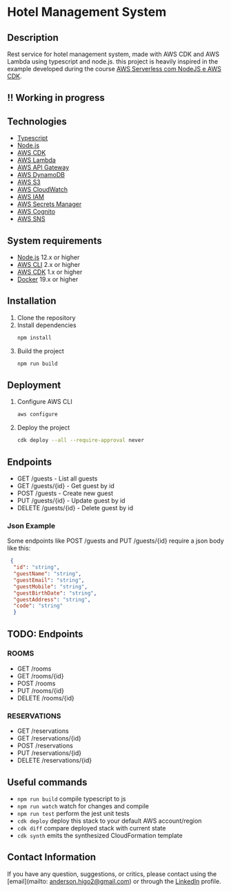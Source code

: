 # Hotel Management System

## Description

Rest service for hotel management system, made with AWS CDK and AWS Lambda using typescript and node.js.
this project is heavily inspired in the example developed during the course [AWS Serverless com NodeJS e AWS CDK](https://siecola.com.br).

## !! Working in progress


## Technologies

- [Typescript](https://www.typescriptlang.org/)
- [Node.js](https://nodejs.org/en/)
- [AWS CDK](https://docs.aws.amazon.com/cdk/latest/guide/home.html)
- [AWS Lambda](https://docs.aws.amazon.com/lambda/latest/dg/welcome.html)
- [AWS API Gateway](https://docs.aws.amazon.com/apigateway/latest/developerguide/welcome.html)
- [AWS DynamoDB](https://docs.aws.amazon.com/amazondynamodb/latest/developerguide/Introduction.html)
- [AWS S3](https://docs.aws.amazon.com/s3/index.html)
- [AWS CloudWatch](https://docs.aws.amazon.com/AmazonCloudWatch/latest/monitoring/WhatIsCloudWatch.html)
- [AWS IAM](https://docs.aws.amazon.com/iam/index.html)
- [AWS Secrets Manager](https://docs.aws.amazon.com/secretsmanager/latest/userguide/intro.html)
- [AWS Cognito](https://docs.aws.amazon.com/cognito/latest/developerguide/what-is-amazon-cognito.html)
- [AWS SNS](https://docs.aws.amazon.com/sns/latest/dg/welcome.html)

## System requirements

- [Node.js](https://nodejs.org/en/) 12.x or higher
- [AWS CLI](https://docs.aws.amazon.com/cli/latest/userguide/cli-chap-install.html) 2.x or higher
- [AWS CDK](https://docs.aws.amazon.com/cdk/latest/guide/getting_started.html) 1.x or higher
- [Docker](https://docs.docker.com/get-docker/) 19.x or higher


## Installation

1. Clone the repository
2. Install dependencies
	```bash
	npm install
	```
3. Build the project
	```bash
	npm run build
	```

## Deployment

1. Configure AWS CLI
	```bash
	aws configure
	```
2. Deploy the project
	```bash
	cdk deploy --all --require-approval never
	```

## Endpoints

- GET /guests - List all guests
- GET /guests/{id} - Get guest by id
- POST /guests - Create new guest
- PUT /guests/{id} - Update guest by id
- DELETE /guests/{id} - Delete guest by id

### Json Example

Some endpoints like POST /guests and PUT /guests/{id} require a json body like this:

```json
 {
  "id": "string",
  "guestName": "string",
  "guestEmail": "string",
  "guestMobile": "string",
  "guestBirthDate": "string",
  "guestAddress": "string",
  "code": "string"
  }
```

## TODO: Endpoints

### ROOMS

- GET /rooms
- GET /rooms/{id}
- POST /rooms
- PUT /rooms/{id}
- DELETE /rooms/{id}

### RESERVATIONS

- GET /reservations
- GET /reservations/{id}
- POST /reservations
- PUT /reservations/{id}
- DELETE /reservations/{id}

## Useful commands

* `npm run build`   compile typescript to js
* `npm run watch`   watch for changes and compile
* `npm run test`    perform the jest unit tests
* `cdk deploy`      deploy this stack to your default AWS account/region
* `cdk diff`        compare deployed stack with current state
* `cdk synth`       emits the synthesized CloudFormation template

## Contact Information

If you have any question, suggestions, or critics, please contact using the [email](mailto:
anderson.higo2@gmail.com) or through the [LinkedIn](https://www.linkedin.com/in/andersonhsporto/) profile.
